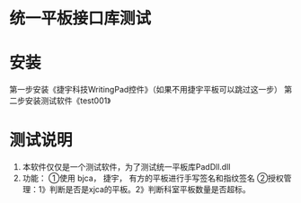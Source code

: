 # 统一平板接口库测试 


# 安装
第一步安装《捷宇科技WritingPad控件》（如果不用捷宇平板可以跳过这一步）
第二步安装测试软件《test001》


# 测试说明
1. 本软件仅仅是一个测试软件，为了测试统一平板库PadDll.dll
2. 功能：
	①使用 bjca， 捷宇， 有方的平板进行手写签名和指纹签名
	②授权管理：1》判断是否是xjca的平板。2》判断科室平板数量是否超标。  

